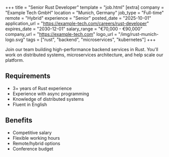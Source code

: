 +++
title = "Senior Rust Developer"
template = "job.html"
[extra]
company = "Example Tech GmbH"
location = "Munich, Germany"
job_type = "Full-time"
remote = "Hybrid"
experience = "Senior"
posted_date = "2025-10-01"
application_url = "https://example-tech.com/careers/rust-developer"
expires_date = "2030-12-01"
salary_range = "€70,000 - €90,000"
company_url = "https://example-tech.com"
logo_url = "/img/rust-munich-logo.svg"
tags = ["rust", "backend", "microservices", "kubernetes"]
+++

Join our team building high-performance backend services in Rust.
You'll work on distributed systems, microservices architecture, and help scale our platform.


## Requirements

- 3+ years of Rust experience
- Experience with async programming
- Knowledge of distributed systems
- Fluent in English

## Benefits

- Competitive salary
- Flexible working hours
- Remote/hybrid options
- Conference budget
